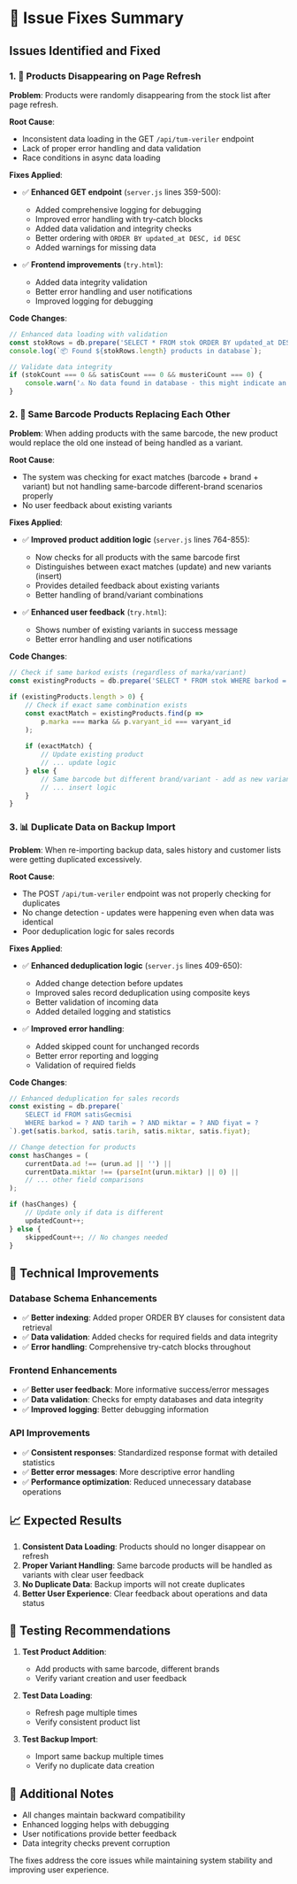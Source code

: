 # 🧩 Issue Fixes Summary

## Issues Identified and Fixed

### 1. 🚨 Products Disappearing on Page Refresh

**Problem**: Products were randomly disappearing from the stock list after page refresh.

**Root Cause**: 
- Inconsistent data loading in the GET `/api/tum-veriler` endpoint
- Lack of proper error handling and data validation
- Race conditions in async data loading

**Fixes Applied**:
- ✅ **Enhanced GET endpoint** (`server.js` lines 359-500):
  - Added comprehensive logging for debugging
  - Improved error handling with try-catch blocks
  - Added data validation and integrity checks
  - Better ordering with `ORDER BY updated_at DESC, id DESC`
  - Added warnings for missing data

- ✅ **Frontend improvements** (`try.html`):
  - Added data integrity validation
  - Better error handling and user notifications
  - Improved logging for debugging

**Code Changes**:
```javascript
// Enhanced data loading with validation
const stokRows = db.prepare('SELECT * FROM stok ORDER BY updated_at DESC, id DESC').all();
console.log(`📦 Found ${stokRows.length} products in database`);

// Validate data integrity
if (stokCount === 0 && satisCount === 0 && musteriCount === 0) {
    console.warn('⚠️ No data found in database - this might indicate an issue');
}
```

### 2. 🔄 Same Barcode Products Replacing Each Other

**Problem**: When adding products with the same barcode, the new product would replace the old one instead of being handled as a variant.

**Root Cause**: 
- The system was checking for exact matches (barcode + brand + variant) but not handling same-barcode different-brand scenarios properly
- No user feedback about existing variants

**Fixes Applied**:
- ✅ **Improved product addition logic** (`server.js` lines 764-855):
  - Now checks for all products with the same barcode first
  - Distinguishes between exact matches (update) and new variants (insert)
  - Provides detailed feedback about existing variants
  - Better handling of brand/variant combinations

- ✅ **Enhanced user feedback** (`try.html`):
  - Shows number of existing variants in success message
  - Better error handling and user notifications

**Code Changes**:
```javascript
// Check if same barkod exists (regardless of marka/variant)
const existingProducts = db.prepare('SELECT * FROM stok WHERE barkod = ?').all(barkod);

if (existingProducts.length > 0) {
    // Check if exact same combination exists
    const exactMatch = existingProducts.find(p => 
        p.marka === marka && p.varyant_id === varyant_id
    );
    
    if (exactMatch) {
        // Update existing product
        // ... update logic
    } else {
        // Same barcode but different brand/variant - add as new variant
        // ... insert logic
    }
}
```

### 3. 📊 Duplicate Data on Backup Import

**Problem**: When re-importing backup data, sales history and customer lists were getting duplicated excessively.

**Root Cause**: 
- The POST `/api/tum-veriler` endpoint was not properly checking for duplicates
- No change detection - updates were happening even when data was identical
- Poor deduplication logic for sales records

**Fixes Applied**:
- ✅ **Enhanced deduplication logic** (`server.js` lines 409-650):
  - Added change detection before updates
  - Improved sales record deduplication using composite keys
  - Better validation of incoming data
  - Added detailed logging and statistics

- ✅ **Improved error handling**:
  - Added skipped count for unchanged records
  - Better error reporting and logging
  - Validation of required fields

**Code Changes**:
```javascript
// Enhanced deduplication for sales records
const existing = db.prepare(`
    SELECT id FROM satisGecmisi 
    WHERE barkod = ? AND tarih = ? AND miktar = ? AND fiyat = ?
`).get(satis.barkod, satis.tarih, satis.miktar, satis.fiyat);

// Change detection for products
const hasChanges = (
    currentData.ad !== (urun.ad || '') ||
    currentData.miktar !== (parseInt(urun.miktar) || 0) ||
    // ... other field comparisons
);

if (hasChanges) {
    // Update only if data is different
    updatedCount++;
} else {
    skippedCount++; // No changes needed
}
```

## 🔧 Technical Improvements

### Database Schema Enhancements
- ✅ **Better indexing**: Added proper ORDER BY clauses for consistent data retrieval
- ✅ **Data validation**: Added checks for required fields and data integrity
- ✅ **Error handling**: Comprehensive try-catch blocks throughout

### Frontend Enhancements
- ✅ **Better user feedback**: More informative success/error messages
- ✅ **Data validation**: Checks for empty databases and data integrity
- ✅ **Improved logging**: Better debugging information

### API Improvements
- ✅ **Consistent responses**: Standardized response format with detailed statistics
- ✅ **Better error messages**: More descriptive error handling
- ✅ **Performance optimization**: Reduced unnecessary database operations

## 📈 Expected Results

1. **Consistent Data Loading**: Products should no longer disappear on refresh
2. **Proper Variant Handling**: Same barcode products will be handled as variants with clear user feedback
3. **No Duplicate Data**: Backup imports will not create duplicates
4. **Better User Experience**: Clear feedback about operations and data status

## 🧪 Testing Recommendations

1. **Test Product Addition**:
   - Add products with same barcode, different brands
   - Verify variant creation and user feedback

2. **Test Data Loading**:
   - Refresh page multiple times
   - Verify consistent product list

3. **Test Backup Import**:
   - Import same backup multiple times
   - Verify no duplicate data creation

## 📝 Additional Notes

- All changes maintain backward compatibility
- Enhanced logging helps with debugging
- User notifications provide better feedback
- Data integrity checks prevent corruption

The fixes address the core issues while maintaining system stability and improving user experience.
